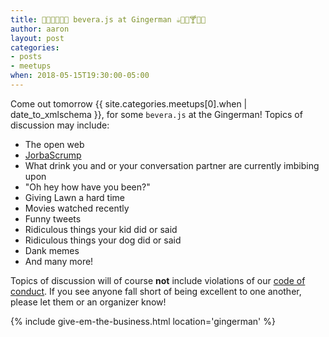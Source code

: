 ```yaml
---
title: 🥤🍾🍷🍻🍹🍼 bevera.js at Gingerman ☕️🥛🥃🍸🍺🍶
author: aaron
layout: post
categories:
- posts
- meetups
when: 2018-05-15T19:30:00-05:00
---
```


Come out tomorrow <x-date>{{ site.categories.meetups[0].when | date_to_xmlschema }}</x-date>,
for some `bevera.js` at the Gingerman! Topics of discussion may include:

- The open web
- [JorbaScrump](https://twitter.com/davatron5000/status/369187413291065344)
- What drink you and or your conversation partner are currently imbibing upon
- "Oh hey how have you been?"
- Giving Lawn a hard time
- Movies watched recently
- Funny tweets
- Ridiculous things your kid did or said
- Ridiculous things your dog did or said
- Dank memes
- And many more!

Topics of discussion will of course **not** include violations of our [code of
conduct](https://austinjavascript.com/austinjs-code-of-conduct/). If you see
anyone fall short of being excellent to one another, please let them or an
organizer know!

{% include give-em-the-business.html location='gingerman' %}
